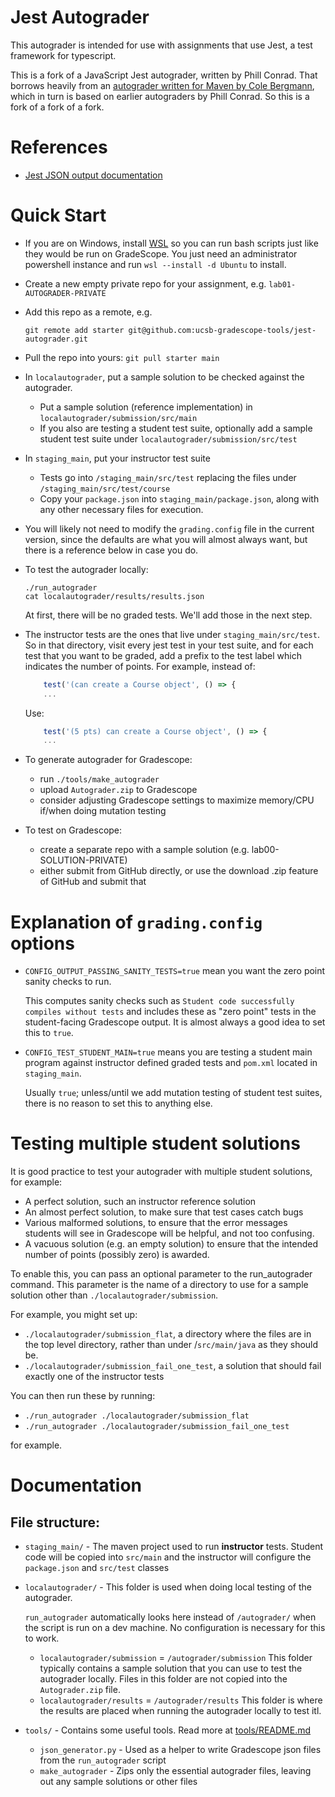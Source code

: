 # Jest Autograder

This autograder is intended for use with assignments that use Jest,
a test framework for typescript.

This is a fork of a JavaScript Jest autograder, written by Phill Conrad.
That borrows heavily from an [autograder written for Maven
by Cole Bergmann](https://github.com/ucsb-gradescope-tools/maven-autograder), which in turn is based on earlier autograders by Phill Conrad.
So this is a fork of a fork of a fork.

# References

* [Jest JSON output documentation](https://jestjs.io/docs/en/configuration#testresultsprocessor-string)

# Quick Start

* If you are on Windows, install [WSL]() so you can run bash scripts just like they would be run on GradeScope. You just need an administrator powershell instance and run `wsl --install -d Ubuntu` to install.
* Create a new empty private repo for your assignment, e.g. `lab01-AUTOGRADER-PRIVATE`
* Add this repo as a remote, e.g.
  ```
  git remote add starter git@github.com:ucsb-gradescope-tools/jest-autograder.git
  ```
* Pull the  repo into yours: `git pull starter main`
* In `localautograder`, put a sample solution to be checked against the autograder.
  * Put a sample solution (reference implementation) in `localautograder/submission/src/main`
  * If you also are testing a student test suite, optionally add a sample student test suite under
    `localautograder/submission/src/test`
* In `staging_main`, put your instructor test suite
  * Tests go into `/staging_main/src/test` replacing
    the files under `/staging_main/src/test/course`
  * Copy your `package.json` into `staging_main/package.json`, along with any other necessary files for execution.
* You will likely not need to modify the `grading.config` file in the current
  version, since the defaults are what you will almost always want, but
  there is a reference below in case you do.
* To test the autograder locally:
  ```
  ./run_autograder
  cat localautograder/results/results.json
  ```
  
  At first, there will be no graded tests.  We'll add those in the next step.
* The instructor tests are the ones that live under `staging_main/src/test`.  So in that directory, visit every jest test in your test suite, and for each test that you want to be graded, add a prefix to the test label which indicates the number of points.
  For example, instead of:
  
  ```typescript
      test('(can create a Course object', () => {
      ...
  ```

  Use:
  ```typescript
      test('(5 pts) can create a Course object', () => {
      ...
  ```
* To generate autograder for Gradescope:
  - run `./tools/make_autograder`
  - upload `Autograder.zip` to Gradescope
  - consider adjusting Gradescope settings to maximize memory/CPU if/when doing mutation testing
* To test on Gradescope:
  - create a separate repo with a sample solution (e.g. lab00-SOLUTION-PRIVATE)
  - either submit from GitHub directly, or use the download .zip feature of GitHub and submit that

# Explanation of `grading.config` options
  
* `CONFIG_OUTPUT_PASSING_SANITY_TESTS=true` mean you want the zero point sanity checks to run.

  This computes sanity checks such as `Student code successfully compiles without tests` and includes
  these as "zero point" tests in the student-facing Gradescope output.
  It is almost always a good idea to set this to `true`.

* `CONFIG_TEST_STUDENT_MAIN=true` means you are testing a student main program against instructor defined
  graded tests and `pom.xml` located in `staging_main`.
  
  Usually `true`; unless/until we add mutation testing of student
  test suites, there is no reason to set this to anything else.

# Testing multiple student solutions

It is good practice to test your autograder with multiple student solutions, for example:

* A perfect solution, such an instructor reference solution
* An almost perfect solution, to make sure that test cases catch bugs
* Various malformed solutions, to ensure that the error messages students will see in Gradescope
  will be helpful, and not too confusing.
* A vacuous solution (e.g. an empty solution) to ensure that the intended number of points
  (possibly zero) is awarded.

To enable this, you can pass an optional parameter to the run_autograder command.  This parameter
is the name of a directory to use for a sample solution other than `./localautograder/submission`.

For example, you might set up:

* `./localautograder/submission_flat`, a directory where the files are in the top level directory, rather
  than under /`src/main/java` as they should be.
* `./localautograder/submission_fail_one_test`, a solution that should fail exactly one of the instructor tests

You can then run these by running:
* `./run_autograder ./localautograder/submission_flat`
* `./run_autograder ./localautograder/submission_fail_one_test`

for example.

# Documentation

## File structure:

- `staging_main/` - The maven project used to run **instructor** tests. 
  Student code will be copied into `src/main` and the instructor will configure the `package.json` and `src/test` classes

- `localautograder/` - This folder is used when doing local testing
  of the autograder.

  `run_autograder` automatically looks here instead of `/autograder/` when the script is run on a dev machine. No configuration is necessary for this to work.
    - `localautograder/submission` = `/autograder/submission`
      This folder typically contains a sample solution that you can
      use to test the autograder locally.   Files in this folder are
      not copied into the `Autograder.zip` file.
    - `localautograder/results` = `/autograder/results`
      This folder is where the results are placed when running the 
      autograder locally to test itl.
- `tools/` - Contains some useful tools. Read more at [tools/README.md](tools/README.md)
    - `json_generator.py` - Used as a helper to write Gradescope json files from the `run_autograder` script
    - `make_autograder` - Zips only the essential autograder files, leaving out any sample solutions or other files


